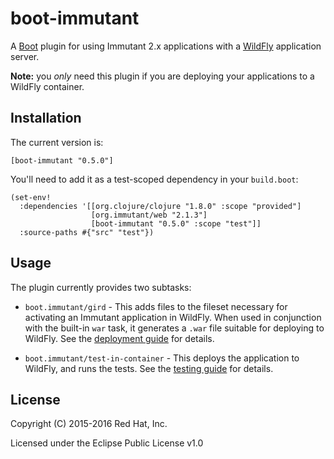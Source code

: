 # boot-immutant

A [Boot](http://boot-clj.com/) plugin for using Immutant 2.x
applications with a [WildFly](http://wildfly.org/) application server.

**Note:** you *only* need this plugin if you are deploying your
applications to a WildFly container.


## Installation

The current version is:

    [boot-immutant "0.5.0"]

You'll need to add it as a test-scoped dependency in your
`build.boot`:

```
(set-env!
  :dependencies '[[org.clojure/clojure "1.8.0" :scope "provided"]
                  [org.immutant/web "2.1.3"]
                  [boot-immutant "0.5.0" :scope "test"]]
  :source-paths #{"src" "test"})
```

                  
## Usage

The plugin currently provides two subtasks:

* `boot.immutant/gird` - This adds files to the fileset necessary for
  activating an Immutant application in WildFly. When used in
  conjunction with the built-in `war` task, it generates a `.war` file
  suitable for deploying to WildFly. See the
  [deployment guide](resources/deployment-guide.md) for details.

* `boot.immutant/test-in-container` - This deploys the application to WildFly, and
  runs the tests. See the [testing guide](resources/testing-guide.md)
  for details.


## License

Copyright (C) 2015-2016 Red Hat, Inc.

Licensed under the Eclipse Public License v1.0
